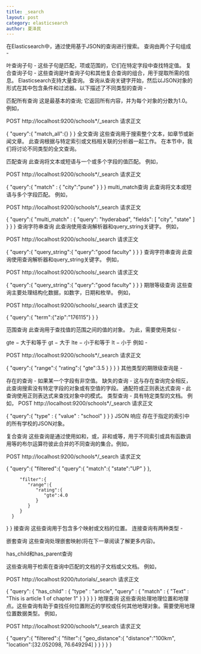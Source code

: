 ```yaml
---
title: _search
layout: post
category: elasticsearch
author: 夏泽民
---
```

<!-- more -->
在Elasticsearch中，通过使用基于JSON的查询进行搜索。 查询由两个子句组成 -

叶查询子句 - 这些子句是匹配，项或范围的，它们在特定字段中查找特定值。
复合查询子句 - 这些查询是叶查询子句和其他复合查询的组合，用于提取所需的信息。
Elasticsearch支持大量查询。 查询从查询关键字开始，然后以JSON对象的形式在其中包含条件和过滤器。以下描述了不同类型的查询 -

匹配所有查询
这是最基本的查询; 它返回所有内容，并为每个对象的分数为1.0。 例如，

POST http://localhost:9200/schools*/_search
请求正文

{
   "query":{
      "match_all":{}
   }
}
全文查询
这些查询用于搜索整个文本，如章节或新闻文章。 此查询根据与特定索引或文档相关联的分析器一起工作。 在本节中，我们将讨论不同类型的全文查询。

匹配查询
此查询将文本或短语与一个或多个字段的值匹配。 例如，

POST http://localhost:9200/schools*/_search
请求正文

{
   "query":{
      "match" : {
         "city":"pune"
      }
   }
}
multi_match查询
此查询将文本或短语与多个字段匹配。 例如，

POST http://localhost:9200/schools*/_search
请求正文

{
   "query":{
      "multi_match" : {
         "query": "hyderabad",
         "fields": [ "city", "state" ]
      }
   }
}
查询字符串查询
此查询使用查询解析器和query_string关键字。 例如，

POST http://localhost:9200/schools/_search
请求正文

{
   "query":{
      "query_string":{
         "query":"good faculty"
      }
   }
}
查询字符串查询
此查询使用查询解析器和query_string关键字。 例如，

POST http://localhost:9200/schools/_search
请求正文

{
   "query":{
      "query_string":{
         "query":"good faculty"
      }
   }
}
期限等级查询
这些查询主要处理结构化数据，如数字，日期和枚举。 例如，

POST http://localhost:9200/schools/_search
请求正文

{
   "query":{
      "term":{"zip":"176115"}
   }
}

范围查询
此查询用于查找值的范围之间的值的对象。 为此，需要使用类似 -

gte − 大于和等于
gt − 大于
lte − 小于和等于
lt − 小于
例如 -

POST http://localhost:9200/schools*/_search
请求正文

{
   "query":{
      "range":{
         "rating":{
            "gte":3.5
         }
      }
   }
}
其他类型的期限级查询是 -

存在的查询 - 如果某一个字段有非空值。
缺失的查询 - 这与存在查询完全相反，此查询搜索没有特定字段的对象或有空值的字段。
通配符或正则表达式查询 - 此查询使用正则表达式来查找对象中的模式。
类型查询 - 具有特定类型的文档。 例如，
POST http://localhost:9200/schools*/_search
请求正文

{
   "query":{
      "type" : {
         "value" : "school"
      }
   }
}
JSON
响应
存在于指定的索引中的所有学校的JSON对象。

复合查询
这些查询是通过使用如和，或，非和或等，用于不同索引或具有函数调用等的布尔运算符彼此合并的不同查询的集合。例如，

POST http://localhost:9200/schools*/_search
请求正文

{
   "query":{
      "filtered":{
         "query":{
            "match":{
               "state":"UP"
            }
         },

         "filter":{
            "range":{
               "rating":{
                  "gte":4.0
               }
            }
         }
      }
   }
}
接查询
这些查询用于包含多个映射或文档的位置。 连接查询有两种类型 -

嵌套查询
这些查询处理嵌套映射(将在下一章阅读了解更多内容)。

has_child和has_parent查询

这些查询用于检索在查询中匹配的文档的子文档或父文档。 例如，

POST http://localhost:9200/tutorials/_search
请求正文

{
   "query":
   {
      "has_child" : {
         "type" : "article", "query" : {
            "match" : {
               "Text" : "This is article 1 of chapter 1"
            }
         }
      }
   }
}
地理查询
这些查询处理地理位置和地理点。这些查询有助于查找任何位置附近的学校或任何其他地理对象。需要使用地理位置数据类型。 例如，

POST http://localhost:9200/schools*/_search
请求正文

{
   "query":{
      "filtered":{
         "filter":{
            "geo_distance":{
               "distance":"100km",
               "location":[32.052098, 76.649294]
            }
         }
      }
   }
}
